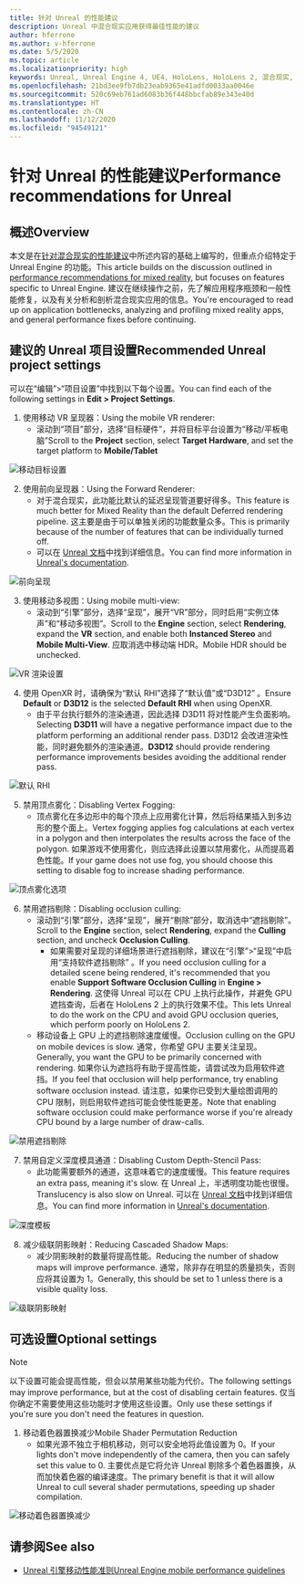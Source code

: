```yaml
---
title: 针对 Unreal 的性能建议
description: Unreal 中混合现实应用获得最佳性能的建议
author: hferrone
ms.author: v-hferrone
ms.date: 5/5/2020
ms.topic: article
ms.localizationpriority: high
keywords: Unreal, Unreal Engine 4, UE4, HoloLens, HoloLens 2, 混合现实, 性能, 优化, 设置, 文档
ms.openlocfilehash: 21bd3ee9fb7db23eab9365e41adfd0033aa0046e
ms.sourcegitcommit: 520c69eb761ad6083b36f448bbcfab89e343e40d
ms.translationtype: HT
ms.contentlocale: zh-CN
ms.lasthandoff: 11/12/2020
ms.locfileid: "94549121"
---
```

# <a name="performance-recommendations-for-unreal"></a><span data-ttu-id="bfc70-104">针对 Unreal 的性能建议</span><span class="sxs-lookup"><span data-stu-id="bfc70-104">Performance recommendations for Unreal</span></span>

## <a name="overview"></a><span data-ttu-id="bfc70-105">概述</span><span class="sxs-lookup"><span data-stu-id="bfc70-105">Overview</span></span>

<span data-ttu-id="bfc70-106">本文是在[针对混合现实的性能建议](../platform-capabilities-and-apis/understanding-performance-for-mixed-reality.md)中所述内容的基础上编写的，但重点介绍特定于 Unreal Engine 的功能。</span><span class="sxs-lookup"><span data-stu-id="bfc70-106">This article builds on the discussion outlined in [performance recommendations for mixed reality](../platform-capabilities-and-apis/understanding-performance-for-mixed-reality.md), but focuses on features specific to Unreal Engine.</span></span> <span data-ttu-id="bfc70-107">建议在继续操作之前，先了解应用程序瓶颈和一般性能修复，以及有关分析和剖析混合现实应用的信息。</span><span class="sxs-lookup"><span data-stu-id="bfc70-107">You're encouraged to read up on application bottlenecks, analyzing and profiling mixed reality apps, and general performance fixes before continuing.</span></span>

## <a name="recommended-unreal-project-settings"></a><span data-ttu-id="bfc70-108">建议的 Unreal 项目设置</span><span class="sxs-lookup"><span data-stu-id="bfc70-108">Recommended Unreal project settings</span></span>
<span data-ttu-id="bfc70-109">可以在“编辑”>“项目设置”中找到以下每个设置。</span><span class="sxs-lookup"><span data-stu-id="bfc70-109">You can find each of the following settings in **Edit > Project Settings**.</span></span>

1. <span data-ttu-id="bfc70-110">使用移动 VR 呈现器：</span><span class="sxs-lookup"><span data-stu-id="bfc70-110">Using the mobile VR renderer:</span></span>
    * <span data-ttu-id="bfc70-111">滚动到“项目”部分，选择“目标硬件”，并将目标平台设置为“移动/平板电脑”</span><span class="sxs-lookup"><span data-stu-id="bfc70-111">Scroll to the **Project** section, select **Target Hardware**, and set the target platform to **Mobile/Tablet**</span></span>

![移动目标设置](images/unreal/performance-recommendations-img-01.png)

2. <span data-ttu-id="bfc70-113">使用前向呈现器：</span><span class="sxs-lookup"><span data-stu-id="bfc70-113">Using the Forward Renderer:</span></span> 
    * <span data-ttu-id="bfc70-114">对于混合现实，此功能比默认的延迟呈现管道要好得多。</span><span class="sxs-lookup"><span data-stu-id="bfc70-114">This feature is much better for Mixed Reality than the default Deferred rendering pipeline.</span></span> <span data-ttu-id="bfc70-115">这主要是由于可以单独关闭的功能数量众多。</span><span class="sxs-lookup"><span data-stu-id="bfc70-115">This is primarily because of the number of features that can be individually turned off.</span></span> 
    * <span data-ttu-id="bfc70-116">可以在 [Unreal 文档](https://docs.unrealengine.com/Platforms/VR/DevelopVR/VRPerformance/index.html)中找到详细信息。</span><span class="sxs-lookup"><span data-stu-id="bfc70-116">You can find more information in [Unreal's documentation](https://docs.unrealengine.com/Platforms/VR/DevelopVR/VRPerformance/index.html).</span></span>

![前向呈现](images/unreal/performance-recommendations-img-04.png)

3. <span data-ttu-id="bfc70-118">使用移动多视图：</span><span class="sxs-lookup"><span data-stu-id="bfc70-118">Using mobile multi-view:</span></span>
    * <span data-ttu-id="bfc70-119">滚动到“引擎”部分，选择“呈现”，展开“VR”部分，同时启用“实例立体声”和“移动多视图”。</span><span class="sxs-lookup"><span data-stu-id="bfc70-119">Scroll to the **Engine** section, select **Rendering**, expand the **VR** section, and enable both **Instanced Stereo** and **Mobile Multi-View**.</span></span> <span data-ttu-id="bfc70-120">应取消选中移动端 HDR。</span><span class="sxs-lookup"><span data-stu-id="bfc70-120">Mobile HDR should be unchecked.</span></span>

![VR 渲染设置](images/unreal/performance-recommendations-img-03.png)

4. <span data-ttu-id="bfc70-122">使用 OpenXR 时，请确保为“默认 RHI”选择了“默认值”或“D3D12”  。</span><span class="sxs-lookup"><span data-stu-id="bfc70-122">Ensure **Default** or **D3D12** is the selected **Default RHI** when using OpenXR.</span></span>
    * <span data-ttu-id="bfc70-123">由于平台执行额外的渲染通道，因此选择 D3D11 将对性能产生负面影响。</span><span class="sxs-lookup"><span data-stu-id="bfc70-123">Selecting **D3D11** will have a negative performance impact due to the platform performing an additional render pass.</span></span> <span data-ttu-id="bfc70-124">D3D12 会改进渲染性能，同时避免额外的渲染通道。</span><span class="sxs-lookup"><span data-stu-id="bfc70-124">**D3D12** should provide rendering performance improvements besides avoiding the additional render pass.</span></span>

![默认 RHI](images/unreal/performance-recommendations-img-09.png)

5. <span data-ttu-id="bfc70-126">禁用顶点雾化：</span><span class="sxs-lookup"><span data-stu-id="bfc70-126">Disabling Vertex Fogging:</span></span> 
    * <span data-ttu-id="bfc70-127">顶点雾化在多边形中的每个顶点上应用雾化计算，然后将结果插入到多边形的整个面上。</span><span class="sxs-lookup"><span data-stu-id="bfc70-127">Vertex fogging applies fog calculations at each vertex in a polygon and then interpolates the results across the face of the polygon.</span></span> <span data-ttu-id="bfc70-128">如果游戏不使用雾化，则应选择此设置以禁用雾化，从而提高着色性能。</span><span class="sxs-lookup"><span data-stu-id="bfc70-128">If your game does not use fog, you should choose this setting to disable fog to increase shading performance.</span></span>

![顶点雾化选项​​](images/unreal/performance-recommendations-img-05.png)

6. <span data-ttu-id="bfc70-130">禁用遮挡剔除：</span><span class="sxs-lookup"><span data-stu-id="bfc70-130">Disabling occlusion culling:</span></span>
    * <span data-ttu-id="bfc70-131">滚动到“引擎”部分，选择“呈现”，展开“剔除”部分，取消选中“遮挡剔除”。</span><span class="sxs-lookup"><span data-stu-id="bfc70-131">Scroll to the **Engine** section, select **Rendering**, expand the **Culling** section, and uncheck **Occlusion Culling**.</span></span>
        + <span data-ttu-id="bfc70-132">如果需要对呈现的详细场景进行遮挡剔除，建议在“引擎”>“呈现”中启用“支持软件遮挡剔除” 。</span><span class="sxs-lookup"><span data-stu-id="bfc70-132">If you need occlusion culling for a detailed scene being rendered, it's recommended that you enable **Support Software Occlusion Culling** in **Engine > Rendering**.</span></span> <span data-ttu-id="bfc70-133">这使得 Unreal 可以在 CPU 上执行此操作，并避免 GPU 遮挡查询，后者在 HoloLens 2 上的执行效果不佳。</span><span class="sxs-lookup"><span data-stu-id="bfc70-133">This lets Unreal to do the work on the CPU and avoid GPU occlusion queries, which perform poorly on HoloLens 2.</span></span>
    * <span data-ttu-id="bfc70-134">移动设备上 GPU 上的遮挡剔除速度缓慢。</span><span class="sxs-lookup"><span data-stu-id="bfc70-134">Occlusion culling on the GPU on mobile devices is slow.</span></span> <span data-ttu-id="bfc70-135">通常，你希望 GPU 主要关注呈现。</span><span class="sxs-lookup"><span data-stu-id="bfc70-135">Generally, you want the GPU to be primarily concerned with rendering.</span></span> <span data-ttu-id="bfc70-136">如果你认为遮挡将有助于提高性能，请尝试改为启用软件遮挡。</span><span class="sxs-lookup"><span data-stu-id="bfc70-136">If you feel that occlusion will help performance, try enabling software occlusion instead.</span></span> <span data-ttu-id="bfc70-137">请注意，如果你已受到大量绘图调用的 CPU 限制，则启用软件遮挡可能会使性能更差。</span><span class="sxs-lookup"><span data-stu-id="bfc70-137">Note that enabling software occlusion could make performance worse if you're already CPU bound by a large number of draw-calls.</span></span>

![禁用遮挡剔除](images/unreal/performance-recommendations-img-02.png)

7. <span data-ttu-id="bfc70-139">禁用自定义深度模具通道：</span><span class="sxs-lookup"><span data-stu-id="bfc70-139">Disabling Custom Depth-Stencil Pass:</span></span>
    * <span data-ttu-id="bfc70-140">此功能需要额外的通道，这意味着它的速度缓慢。</span><span class="sxs-lookup"><span data-stu-id="bfc70-140">This feature requires an extra pass, meaning it's slow.</span></span> <span data-ttu-id="bfc70-141">在 Unreal 上，半透明度功能也很慢。</span><span class="sxs-lookup"><span data-stu-id="bfc70-141">Translucency is also slow on Unreal.</span></span> <span data-ttu-id="bfc70-142">可以在 [Unreal 文档](https://docs.unrealengine.com/Engine/Performance/Guidelines/index.html)中找到详细信息。</span><span class="sxs-lookup"><span data-stu-id="bfc70-142">You can find more information in [Unreal's documentation](https://docs.unrealengine.com/Engine/Performance/Guidelines/index.html).</span></span>

![深度模板](images/unreal/performance-recommendations-img-06.png)

8. <span data-ttu-id="bfc70-144">减少级联阴影映射：</span><span class="sxs-lookup"><span data-stu-id="bfc70-144">Reducing Cascaded Shadow Maps:</span></span> 
    * <span data-ttu-id="bfc70-145">减少阴影映射的数量将提高性能。</span><span class="sxs-lookup"><span data-stu-id="bfc70-145">Reducing the number of shadow maps will improve performance.</span></span> <span data-ttu-id="bfc70-146">通常，除非存在明显的质量损失，否则应将其设置为 1。</span><span class="sxs-lookup"><span data-stu-id="bfc70-146">Generally, this should be set to 1 unless there is a visible quality loss.</span></span> 

![级联阴影映射](images/unreal/performance-recommendations-img-07.png)

## <a name="optional-settings"></a><span data-ttu-id="bfc70-148">可选设置</span><span class="sxs-lookup"><span data-stu-id="bfc70-148">Optional settings</span></span>

> [!NOTE]
> <span data-ttu-id="bfc70-149">以下设置可能会提高性能，但会以禁用某些功能为代价。</span><span class="sxs-lookup"><span data-stu-id="bfc70-149">The following settings may improve performance, but at the cost of disabling certain features.</span></span> <span data-ttu-id="bfc70-150">仅当你确定不需要使用这些功能时才使用这些设置。</span><span class="sxs-lookup"><span data-stu-id="bfc70-150">Only use these settings if you're sure you don't need the features in question.</span></span>

1. <span data-ttu-id="bfc70-151">移动着色器置换减少</span><span class="sxs-lookup"><span data-stu-id="bfc70-151">Mobile Shader Permutation Reduction</span></span>
    * <span data-ttu-id="bfc70-152">如果光源不独立于相机移动，则可以安全地将此值设置为 0。</span><span class="sxs-lookup"><span data-stu-id="bfc70-152">If your lights don't move independently of the camera, then you can safely set this value to 0.</span></span> <span data-ttu-id="bfc70-153">主要优点是它将允许 Unreal 剔除多个着色器置换，从而加快着色器的编译速度。</span><span class="sxs-lookup"><span data-stu-id="bfc70-153">The primary benefit is that it will allow Unreal to cull several shader permutations, speeding up shader compilation.</span></span>

![移动着色器置换减少](images/unreal/performance-recommendations-img-08.png)

## <a name="see-also"></a><span data-ttu-id="bfc70-155">请参阅</span><span class="sxs-lookup"><span data-stu-id="bfc70-155">See also</span></span>
* [<span data-ttu-id="bfc70-156">Unreal 引擎移动性能准则</span><span class="sxs-lookup"><span data-stu-id="bfc70-156">Unreal Engine mobile performance guidelines</span></span>]( https://docs.unrealengine.com/Platforms/Mobile/Performance/index.html)